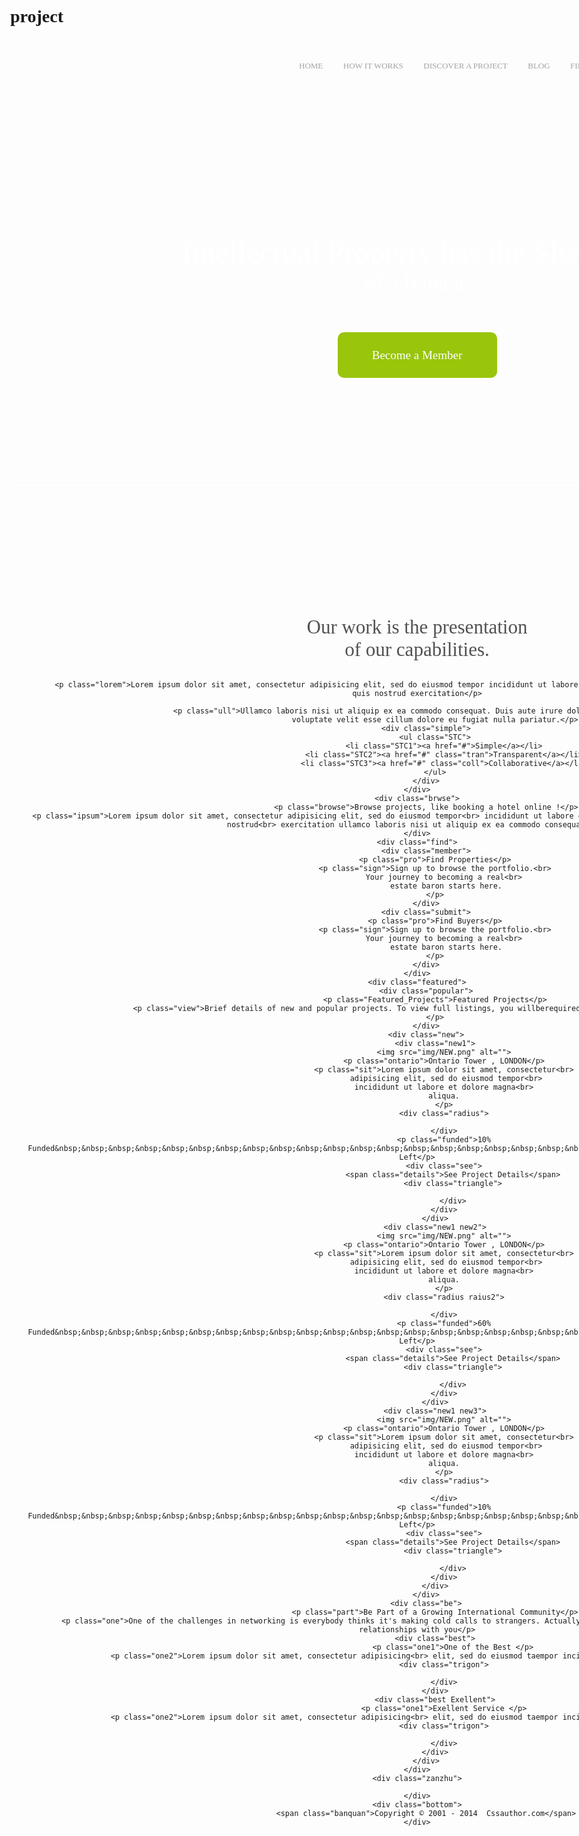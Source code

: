 # project
<!DOCTYPE html>
<html lang="en">
<head>
    <meta charset="UTF-8" />
    <title>Document</title>
</head>
<style type="text/css" media="screen">
    @font-face{
        font-family:"opensans";
        src:url('opensans.ttf');
    }
    body{
        font-family:"opensans";
        margin:0px;
    }
    div{
        margin:0px auto;
        font-family:"微软雅黑";
    }
    header{
        width:1300px;
        height:85px;
        border:1px solid white;
        background:url('img/icrowdme-PSD---cssauthor_03.png')134px 21px no-repeat;
    }
    .home{
        margin-left:426px;
    }
    header span{
        line-height:85px;
        margin-right:29px;
        font-size:13px;
        color:#a2a2a2;
    }
    .LOGIN{
        width:100px;
        height:37px;
        background-color: #bcda5c;
        border-radius:50px;
        float:right;
        text-align:center;
        line-height:37px;
        margin-right:140px;
        margin-top:26px;
    }
    .LOGIN a{
        /* font-family:"微软雅黑"; */
        display:block;
        text-decoration:none;
        color:#f3f8e6;
    }
    .property{
        width:1300px;
        height:570px;
        border:1px solid white;
        background:url('img/Overlay.png') no-repeat;
        /* background-size:cover; */
        text-align:center;
    }
    .property:after{
        content:'';
        display:block;
        width:13px;
        height:20px;
        background:url('img/Shape-663-copy-3.png') no-repeat;
        float:right;
        margin-right:-58px;
        margin-top:73px;
    }
    .property:before{
        content:'';
        display:block;
        width:13px;
        height:20px;
        background:url('img/Shape-663-copy-4.png') no-repeat;
        float:right;
        margin-right:185px;
        margin-top:505px;
    }
    .Int{
        margin-top:170px;
        margin-left:205px;
        font-size:49px;
        color:#ffffff;
    }
    .of{
        font-size:35px;
        color:#ffffff;
    }
    .become{
        width:255px;
        height:73px;
        margin-top:59px;
        background-color:#99c50a;
        border-radius:10px;
    }
    .become a{
        text-decoration:none;
        color:white;
        line-height:73px;
        display:block;
        font-size:19px;
    }
    .our{
        /* width:980px; */
        width:1300px;
        height:742px;
        border:1px solid white;
        background:url('img/icrowdme-PSD---cssauthor_09.png')656px 99px no-repeat;
        text-align:center;
    }
    .work{
        /* font-family:"微软雅黑"; */
        margin-top:208px;
        font-size:31px;
        color:#515151;
    }
    .lorem{
        font-size:19px;
        color:#919191;
        /* font-family:"微软雅黑"; */
        margin-top:70px;
    }
    .ull{
        font-size:19px;
        color:#919191;
        /* font-family:"微软雅黑"; */
        margin-top:52px;
    }
    .simple{
        width:980px;
        height:81px;
        border-bottom:1px solid #e6e6e6;

        margin-top:145px;
    }
    li{
        list-style:none;
        float:left;
        line-height:81px;
        display:block;
        width:250px;
        height:81px;
        /* margin-top:-16px; */
        margin-left:-40px;
        font-size:33px;
    }
    li:after{
        line-height:43px;
        color:white;
        background-color:#5f5f5f;
        content:'1';
        display:block;
        width:43px;
        height:43px;
        /* border:1px solid #000; */
        border-radius:50%;
        margin-top:-65px;
    }
    .STC2{
        width:300px;
        margin-left:50px;
    }
    .STC3{
        width:310px;
        margin-left:50px;
    }
    .tran{
        margin-left:50px;
    }
    .coll{
        margin-left:50px;
    }
    .STC2:after{
        content:'2';
    }
    .STC3:after{
        content:'3';
    }
    li:hover{
        border-bottom:1px solid #add136;
    }
    li:hover:after{
        background-color:#add136;
    }
    .STC li a{
        color:#656565;
    }

    .brwse{
        width:1300px;
        height:309px;
        border:1px solid white;
        background:url('img/icrowdme-PSD---cssauthor_13.png')249px 87px no-repeat;
    }
    .browse{
        color:#add136;
        font-size:25px;
        margin-left:478px;
        margin-top:65px;
    }
    .ipsum{
        line-height:25px;
        font-size:17px;
        margin-left:468px;
        margin-top:40px;
        color:#9f9f9f;
    }
    .find{
        width:1300px;
        height:305px;
        border:1px solid white;
    }
    .member{
        width:648px;
        height:305px;
        background:#e2f8ff url('img/icrowdme-PSD---cssauthor_17.png')141px 84px no-repeat;
        float:left;
    }
    .submit:after,
    .member:after{
        /* font-family:"微软雅黑"; */
        font-size:15px;
        text-align:center;
        line-height:51px;
        color:white;
        background-color:#26a6d1;
        content:'Become A Member';
        display:block;
        width:187px;
        height:51px;
        border-radius:10px;
        margin-top:30px;
        margin-left:322px;
        cursor:pointer;
    }
    .submit{
        width:652px;
        height:305px;
        background:#f5f9eb url('img/icrowdme-PSD---cssauthor_20.png')141px 84px no-repeat;
        float:right;
    }
    .submit:after{
        content:'Submit Your Project';
        background-color:#add136;
    }
    .pro{
        font-size:23px;
        color:#515151;
        margin-top:47px;
        margin-left:332px;
    }
    .sign{
        text-height:15px;
        font-size:17px;
        color:#515151;
        margin-top:40px;
        margin-left:319px;
    }
    .featured{
        width:1300px;
        height:1423px;
        border:1px solid white;
    }
    .popular{
        width:980px;
        height:100px;
        /* border:1px solid #000; */
        margin-top:81px;
    }
    .popular:before{
        /* font-family:"微软雅黑"; */
        font-size:15px;
        text-align:center;
        line-height:51px;
        border:1px solid #000;
        content:'Become A Member';
        display:block;
        width:187px;
        height:51px;
        border-radius:10px;
        margin-top:26px;
        float:right;
        cursor:pointer;
    }
    .Featured_Projects{
        font-size:29px;
        color:#515151;
        margin-top:-7px;
        margin-left:10px;
    }
    .view{
        font-size:17px;
        color:#8f8f8f;
        margin-top:-10px;
    }
    .new{
        width:980px;
        height:520px;
        margin-top:56px;
        border:1px solid white;
    }
    .new1{
        width:300px;
        height:520px;
        border:1px solid white;
        margin-right:37px;
        background:#f9f9f9 url('img/Layer-16.png')no-repeat;
        float:left;
    }
    .new1:before{
        /* font-family:"微软雅黑"; */
        font-size:17px;
        text-align:center;
        line-height:35px;
        color:white;
        /* border:1px solid #000; */
        background-color:#26a6d1;
        content:'From GBP  3600';
        display:block;
        width:139px;
        height:35px;
        border-radius:10px;
        margin-top:173px;
        float:right;
        cursor:pointer;
    }
    .ontario{
        /* font-family:"微软雅黑"; */
        font-size:17px;
        color:#484848;
        margin-top:176px;
        margin-left:35px;
    }
    .sit{
        /* font-family:"微软雅黑"; */
        font-size:13px;
        color:#9b9b9b;
        margin-left:25px;
        line-height:20px;
    }
    .radius{
        width:253px;
        height:14px;
        background:#e3e3e3;
        border-radius:50px;
        margin-top:20px;
    }
    .radius:after{
        content:'';
        display:block;
        width:38px;
        height:14px;
        background:#add136;
        border-radius:50px;
    }
    .raius2:after{
        width:170px;
    }
    .funded{
        font-size:13px;
        color:#8d8d8d;
        margin-left:24px;
        margin-top:20px;
    }
    .see{
        width:252px;
        height:66px;
        border-top:1px solid #d6d6d6;
        line-height:66px;
    }
    .details{
        margin-left:80px;
        color:#e1e1e1;
    }
    .triangle{
        width:0px;
        height:0px;
        border:10px solid transparent;
        border-left-color:#bfdb63;
        float:right;
        margin-top:23px;
    }
    .new2{
        background:#f9f9f9 url('img/Layer-20.png')no-repeat;
    }
    .new3{
        background:#f9f9f9 url('img/Layer-161.png')no-repeat;
        margin-right:0;
    }
    .be{
        width:1300px;
        height:670px;
        border:1px solid white;
        background:url('img/bg.png') no-repeat;
        text-align:center;
    }
    .be:after{
        color:#494949;
        line-height:60px;
        text-indent:75px;
        content:'David Beckham';
        display:block;
        width:197px;
        height:60px;
        /* border:1px solid #000; */
        margin-top:321px;
        margin-left:225px;
        background:url('img/Layer-23.png')no-repeat;
    }
    .Exellent:after{
        color:#494949;
        line-height:60px;
        text-indent:75px;
        content:'David Beckham';
        display:block;
        width:197px;
        height:60px;
        /* border:1px solid #000; */
        margin-top:14px;
        margin-right:154px;
        background:url('img/Layer-24.png')no-repeat;
        float:right;
    }
    .part{
        font-size:39px;
        color:#9ec02d;
        margin-top:80px;
    }
    .one{
        font-size:19px;
        color:#949494;
        margin-top:42px;
        line-height:30px;
    }
    .best{
        width:400px;
        height:147px;
        background-color:white;
        border-radius:10px;
        float:left;
        margin-left:172px;
        margin-top:120px;
    }
    .Exellent{
        margin-left:155px;
    }
    .trigon{
        width:0px;
        height:0px;
        border:20px solid transparent;
        border-left-color:white;
        margin-top:-5px;
        margin-left:85px;
    }
    .one1{
        font-size:21px;
        color:#a5c545;
    }
    .one2{
        font-size:13px;
        color:#848484;
    }
    .zanzhu{
        width:1300px;
        height:131px;
        border-bottom:1px solid #ededed;
        background:url('img/icrowdme-03 .png')145px 59px no-repeat;
    }
    .bottom{
        width:1300px;
        height:64px;
        border:1px solid white;
        text-align:center;
    }
    .banquan{
        line-height:64px;
        font-size:13px;
        color:#848484;
    }
</style>
<body>
    <header>
        <span class="home">HOME</span>
        <span>HOW IT WORKS</span>
        <span>DISCOVER A PROJECT</span>
        <span>BLOG</span>
        <span>FIND OUT MORE</span>
        <div class="LOGIN">
            <a href="#">LOGIN</a>
        </div>
    </header>
    <div class="property">
        <p class="Int">Intellectual Property has the Shelf Life<br>
        <span class="of">of a Banana.</span></p>
        <div class="become">
            <a href="#">Become a Member</a>
        </div>
    </div>
    <div class="our" mar-；>
        <p class="work">Our work is the presentation<br>
            of our capabilities.</p>

            <p class="lorem">Lorem ipsum dolor sit amet, consectetur adipisicing elit, sed do eiusmod tempor incididunt ut labore et dolore<br> magna aliqua. Ut enim ad minim veniam, quis nostrud exercitation</p>

            <p class="ull">Ullamco laboris nisi ut aliquip ex ea commodo consequat. Duis aute irure dolor in reprehenderit in<br>
            voluptate velit esse cillum dolore eu fugiat nulla pariatur.</p>
        <div class="simple">
            <ul class="STC">
                <li class="STC1"><a href="#">Simple</a></li>
                <li class="STC2"><a href="#" class="tran">Transparent</a></li>
                <li class="STC3"><a href="#" class="coll">Collaborative</a></li>
            </ul>
        </div>
    </div>
    <div class="brwse">
        <p class="browse">Browse projects, like booking a hotel online !</p>
        <p class="ipsum">Lorem ipsum dolor sit amet, consectetur adipisicing elit, sed do eiusmod tempor<br> incididunt ut labore et do lore magna aliqua. Ut enim ad minim veniam, quis nostrud<br> exercitation ullamco laboris nisi ut aliquip ex ea commodo consequat.</p>
    </div>
    <div class="find">
        <div class="member">
            <p class="pro">Find Properties</p>
            <p class="sign">Sign up to browse the portfolio.<br>
                Your journey to becoming a real<br>
                 estate baron starts here.
            </p>
        </div>
        <div class="submit">
            <p class="pro">Find Buyers</p>
            <p class="sign">Sign up to browse the portfolio.<br>
                Your journey to becoming a real<br>
                 estate baron starts here.
            </p>
        </div>
    </div>
    <div class="featured">
        <div class="popular">
            <p class="Featured_Projects">Featured Projects</p>
            <p class="view">Brief details of new and popular projects. To view full listings, you willberequired to<br>sign up and become a member.
            </p>
        </div>
        <div class="new">
            <div class="new1">
                <img src="img/NEW.png" alt="">
                <p class="ontario">Ontario Tower , LONDON</p>
                <p class="sit">Lorem ipsum dolor sit amet, consectetur<br>
                 adipisicing elit, sed do eiusmod tempor<br>
                incididunt ut labore et dolore magna<br>
                aliqua.
                </p>
                <div class="radius">

                </div>
                <p class="funded">10% Funded&nbsp;&nbsp;&nbsp;&nbsp;&nbsp;&nbsp;&nbsp;&nbsp;&nbsp;&nbsp;&nbsp;&nbsp;&nbsp;&nbsp;&nbsp;&nbsp;&nbsp;&nbsp;&nbsp;&nbsp;&nbsp;&nbsp;&nbsp;&nbsp;&nbsp;&nbsp;&nbsp;8 Days Left</p>
                <div class="see">
                    <span class="details">See Project Details</span>
                    <div class="triangle">

                    </div>
                </div>
            </div>
            <div class="new1 new2">
                <img src="img/NEW.png" alt="">
                <p class="ontario">Ontario Tower , LONDON</p>
                <p class="sit">Lorem ipsum dolor sit amet, consectetur<br>
                 adipisicing elit, sed do eiusmod tempor<br>
                incididunt ut labore et dolore magna<br>
                aliqua.
                </p>
                <div class="radius raius2">

                </div>
                <p class="funded">60% Funded&nbsp;&nbsp;&nbsp;&nbsp;&nbsp;&nbsp;&nbsp;&nbsp;&nbsp;&nbsp;&nbsp;&nbsp;&nbsp;&nbsp;&nbsp;&nbsp;&nbsp;&nbsp;&nbsp;&nbsp;&nbsp;&nbsp;&nbsp;&nbsp;&nbsp;&nbsp;&nbsp;8 Days Left</p>
                <div class="see">
                    <span class="details">See Project Details</span>
                    <div class="triangle">

                    </div>
                </div>
            </div>
            <div class="new1 new3">
                <img src="img/NEW.png" alt="">
                <p class="ontario">Ontario Tower , LONDON</p>
                <p class="sit">Lorem ipsum dolor sit amet, consectetur<br>
                 adipisicing elit, sed do eiusmod tempor<br>
                incididunt ut labore et dolore magna<br>
                aliqua.
                </p>
                <div class="radius">

                </div>
                <p class="funded">10% Funded&nbsp;&nbsp;&nbsp;&nbsp;&nbsp;&nbsp;&nbsp;&nbsp;&nbsp;&nbsp;&nbsp;&nbsp;&nbsp;&nbsp;&nbsp;&nbsp;&nbsp;&nbsp;&nbsp;&nbsp;&nbsp;&nbsp;&nbsp;&nbsp;&nbsp;&nbsp;&nbsp;8 Days Left</p>
                <div class="see">
                    <span class="details">See Project Details</span>
                    <div class="triangle">

                    </div>
                </div>
            </div>
        </div>
        <div class="be">
            <p class="part">Be Part of a Growing International Community</p>
            <p class="one">One of the challenges in networking is everybody thinks it's making cold calls to strangers. Actually, it's<br> the people who already have strong trust relationships with you</p>
            <div class="best">
                    <p class="one1">One of the Best </p>
                    <p class="one2">Lorem ipsum dolor sit amet, consectetur adipisicing<br> elit, sed do eiusmod taempor incididunt ut labore et<br> dolore magna aliqua.</p>
                <div class="trigon">

                </div>
            </div>
            <div class="best Exellent">
                <p class="one1">Exellent Service </p>
                    <p class="one2">Lorem ipsum dolor sit amet, consectetur adipisicing<br> elit, sed do eiusmod taempor incididunt ut labore et<br> dolore magna aliqua.</p>
                <div class="trigon">

                </div>
            </div>
        </div>
    </div>
    <div class="zanzhu">

    </div>
    <div class="bottom">
        <span class="banquan">Copyright © 2001 - 2014  Cssauthor.com</span>
    </div>
</body>
</html>
